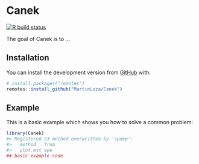 
<!-- README.md is generated from README.Rmd. Please edit that file -->

# Canek

<!-- badges: start -->

[![R build
status](https://github.com/MartinLoza/Canek/workflows/R-CMD-check/badge.svg)](https://github.com/MartinLoza/Canek)
<!-- badges: end -->

The goal of Canek is to …

## Installation

<!--
You can install the released version of Canek from [CRAN](https://CRAN.R-project.org) with:

``` r
install.packages("Canek")
```
-->

You can install the development version from
[GitHub](https://github.com/) with:

``` r
# install.packages("remotes")
remotes::install_github("MartinLoza/Canek")
```

## Example

This is a basic example which shows you how to solve a common problem:

``` r
library(Canek)
#> Registered S3 method overwritten by 'spdep':
#>   method   from
#>   plot.mst ape
## basic example code
```
